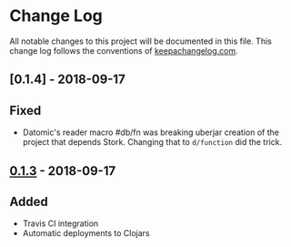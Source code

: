 # Change Log
All notable changes to this project will be documented in this file. This change log follows the conventions of [keepachangelog.com](http://keepachangelog.com/).

## [0.1.4] - 2018-09-17

## Fixed

- Datomic's reader macro #db/fn was breaking uberjar creation of the project that depends Stork.
Changing that to `d/function` did the trick.

## [0.1.3] - 2018-09-17

## Added

- Travis CI integration
- Automatic deployments to Clojars

[Unreleased]: https://github.com/magnetcoop/stork/compare/0.1.3...HEAD
[0.1.3]: https://github.com/magnetcoop/stork/compare/0.1.0...0.1.3
